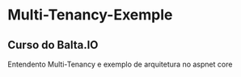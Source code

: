 ﻿# Multi-Tenancy-Exemple
 
 ## Curso do Balta.IO
 
 Entendento Multi-Tenancy e exemplo de arquitetura no aspnet core 
